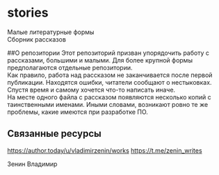 # stories
Малые литературные формы  
Сборник рассказов

##О репозитории
Этот репозиторий призван упорядочить работу с рассказами, большими и малыми. Для более крупной формы предполагаются отдельные репозитории.  
Как правило, работа над рассказом не заканчивается после первой публикации. Находятся ошибки, читатели сообщают о нестыковках. Спустя время и самому хочется что-то написать иначе.  
На месте одного файла с рассказом появляются несколько копий с таинственными именами. Иными словами, возникают ровно те же проблемы, какие имеются при разработке ПО.  
  
## Связанные ресурсы
https://author.today/u/vladimirzenin/works
https://t.me/zenin_writes
  
Зенин Владимир
